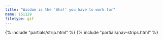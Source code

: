 ```yaml
---
title: "Wisdom is the ‘Aha!’ you have to work for"
name: 151129
filetype: gif
---
```


{% include "partials/strip.html" %}
{% include "partials/nav-strips.html" %}